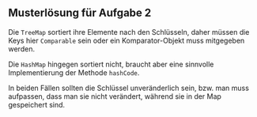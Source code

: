 ## Musterlösung für Aufgabe 2

Die `TreeMap` sortiert ihre Elemente nach den Schlüsseln, daher müssen die Keys hier `Comparable` sein
oder ein Komparator-Objekt muss mitgegeben werden.

Die `HashMap` hingegen sortiert nicht, braucht aber eine sinnvolle Implementierung der Methode `hashCode`.

In beiden Fällen sollten die Schlüssel unveränderlich sein, bzw. man muss aufpassen, dass man sie nicht verändert,
während sie in der Map gespeichert sind.
